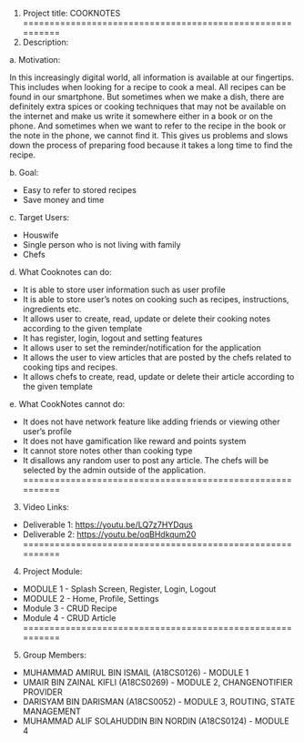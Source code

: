 1. Project title: COOKNOTES
==========================================================
2. Description:

a. Motivation:

In this increasingly digital world, all information is available at our fingertips. This includes when looking for a recipe to cook a meal. All recipes can be found in our smartphone. But sometimes when we make a dish, there are definitely extra spices or cooking techniques that may not be available on the internet and make us write it somewhere either in a book or on the phone. And sometimes when we want to refer to the recipe in the book or the note in the phone, we cannot find it. This gives us problems and slows down the process of preparing food because it takes a long time to find the recipe.

b. Goal:
- Easy to refer to stored recipes
- Save money and time

c. Target Users:
- Houswife
- Single person who is not living with family
- Chefs

d. What Cooknotes can do: 

- It is able to store user information such as user profile
- It is able to store user’s notes on cooking such as recipes, instructions, ingredients etc.
- It allows user to create, read, update or delete their cooking notes according to the given template
- It has register, login, logout and setting features
- It allows user to set the reminder/notification for the application
- It allows the user to view articles that are posted by the chefs related to cooking tips and recipes.
- It allows chefs to create, read, update or delete their article according to the given template

e. What CookNotes cannot do:

- It does not have network feature like adding friends or viewing other user’s profile
- It does not have gamification like reward and points system
- It cannot store notes other than cooking type
- It disallows any random user to post any article. The chefs will be selected by the admin outside of the application.
==========================================================
3. Video Links:

- Deliverable 1: https://youtu.be/LQ7z7HYDqus
- Deliverable 2: https://youtu.be/oqBHdkqum20
==========================================================
4. Project Module:

- MODULE 1 - Splash Screen, Register, Login, Logout
- MODULE 2 - Home, Profile, Settings
- Module 3 - CRUD Recipe
- Module 4 - CRUD Article
==========================================================
5. Group Members:

- MUHAMMAD AMIRUL BIN ISMAIL (A18CS0126) - MODULE 1
- UMAIR BIN ZAINAL KIFLI (A18CS0269) - MODULE 2, CHANGENOTIFIER PROVIDER
- DARISYAM BIN DARISMAN (A18CS0052) - MODULE 3, ROUTING, STATE MANAGEMENT
- MUHAMMAD ALIF SOLAHUDDIN BIN NORDIN (A18CS0124) - MODULE 4
